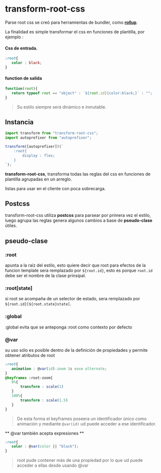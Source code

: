 # transform-root-css

Parse root css se creó para herramientas de bundler, como [**rollup**](http://rollupjs.org).

La finalidad es simple transformar el css en funciones de plantilla, por ejemplo :

#### Css de entrada.
```css
:root{
   color : black;
}
```
#### function de salida
```js
function(root){
   return typeof root == "object" : `${root.id}{color:black;}` : "";
}
```
> Su estilo siempre será  dinámico e inmutable.

## Instancia

```js
import transform from "transform-root-css";
import autoprefixer from "autoprefixer";

transform([autoprefixer])(`
    :root{
        display : flex;
    }
`);
```

**transform-root-css**, transforma todas las reglas del css en funciones de plantilla agrupadas en un arreglo.

listas para usar en el cliente con poca sobrecarga.

## Postcss

transform-root-css  utiliza **postcss** para parsear por primera vez el estilo, luego agrupa las reglas genera algunos cambios a base de **pseudo-clase** útiles.

## pseudo-clase

### :root

apunta a la raíz del estilo, esto quiere decir que root para efectos de la funcion template sera remplazado por `${root.id}`, esto es porque  `root.id` debe ser el nombre de la clase prinsipal.

### :root[state]

si root se acompaña de un selector de estado, sera remplazado por `${root.id}[${root.state}state]`.

### :global

:global evita que se anteponga :root como contexto por defecto

### @var

su uso sólo es posible dentro de la definición de propiedades y permite obtener atributos de root

```css
:root{
   animation : @var(id)-zoom 1s ease alternate;
}
@keyframes :root-zoom{
   0%{
       transform : scale(1)
   }
   100%{
       transform : scale(1.5)
   }
}
```
> De esta forma el keyframes poseera un identificador único como animación y mediante `@var(id)` ud puede acceder a ese identificador.

** @var también acepta expresiones **

```css
:root{
   color : @var(color || "black");
}
```
> root pude contener más de una propiedad por lo que ud puede acceder a ellas desde usando @var
